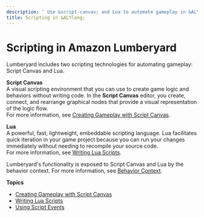 ```yaml
---
description: ' Use &script-canvas; and Lua to automate gameplay in &ALYlong;. '
title: Scripting in &ALYlong;
---
```

# Scripting in Amazon Lumberyard<a name="scripting-intro"></a>

Lumberyard includes two scripting technologies for automating gameplay: Script Canvas and Lua\.

**Script Canvas**  
A visual scripting environment that you can use to create game logic and behaviors without writing code\. In the **Script Canvas** editor, you create, connect, and rearrange graphical nodes that provide a visual representation of the logic flow\.  
For more information, see [Creating Gameplay with Script Canvas](/docs/userguide/scripting/scriptcanvas/intro.md)\.

**Lua**  
A powerful, fast, lightweight, embeddable scripting language\. Lua facilitates quick iteration in your game project because you can run your changes immediately without needing to recompile your source code\.  
For more information, see [Writing Lua Scripts](/docs/userguide/scripting/lua/intro.md)\.

Lumberyard's functionality is exposed to Script Canvas and Lua by the behavior context\. For more information, see [Behavior Context](/docs/userguide/components/entity-system-reflection-behavior-context.md)\.

**Topics**
+ [Creating Gameplay with Script Canvas](/docs/userguide/scripting/scriptcanvas/intro.md)
+ [Writing Lua Scripts](/docs/userguide/scripting/lua/intro.md)
+ [Using Script Events](/docs/userguide/scripting/events/_index.md)